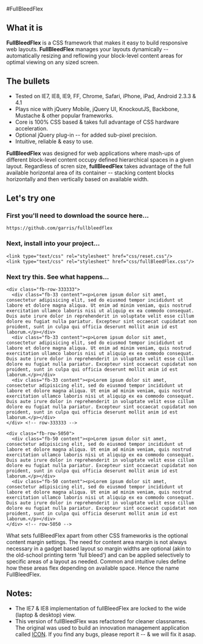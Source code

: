 #FullBleedFlex 

## What it is

**FullBleedFlex** is a CSS framework that makes it easy to build responsive web layouts.  **FullBleedFlex** manages your layouts dynamically -- automatically resizing and reflowing your block-level content areas for optimal viewing on any sized screen.

## The bullets

* Tested on IE7, IE8, IE9, FF, Chrome, Safari, iPhone, iPad, Android 2.3.3 & 4.1
* Plays nice with jQuery Mobile, jQuery UI, KnockoutJS, Backbone, Mustache & other popular frameworks.
* Core is 100% CSS based & takes full advantage of CSS hardware acceleration.
* Optional jQuery plug-in -- for added sub-pixel precision.
* Intuitive, reliable & easy to use.

**FullBleedFlex** was designed for web applications where mash-ups of different block-level content occupy defined hierarchical spaces in a given layout.  Regardless of scren size, **fullBleedFlex** takes advantage of the full available horizontal area of its container -- stacking content blocks horizontally and then vertically based on available width.

## Let's try one

### First you'll need to download the source here...

    https://github.com/garris/fullbleedflex

### Next, install into your project...

    <link type="text/css" rel="stylesheet" href="css/reset.css"/>
    <link type="text/css" rel="stylesheet" href="css/fullBleedFlex.css"/>


### Next try this.   See what happens...

    <div class="fb-row-333333">
      <div class="fb-33 content"><p>Lorem ipsum dolor sit amet, consectetur adipisicing elit, sed do eiusmod tempor incididunt ut labore et dolore magna aliqua. Ut enim ad minim veniam, quis nostrud exercitation ullamco laboris nisi ut aliquip ex ea commodo consequat. Duis aute irure dolor in reprehenderit in voluptate velit esse cillum dolore eu fugiat nulla pariatur. Excepteur sint occaecat cupidatat non proident, sunt in culpa qui officia deserunt mollit anim id est laborum.</p></div>
      <div class="fb-33 content"><p>Lorem ipsum dolor sit amet, consectetur adipisicing elit, sed do eiusmod tempor incididunt ut labore et dolore magna aliqua. Ut enim ad minim veniam, quis nostrud exercitation ullamco laboris nisi ut aliquip ex ea commodo consequat. Duis aute irure dolor in reprehenderit in voluptate velit esse cillum dolore eu fugiat nulla pariatur. Excepteur sint occaecat cupidatat non proident, sunt in culpa qui officia deserunt mollit anim id est laborum.</p></div>
      <div class="fb-33 content"><p>Lorem ipsum dolor sit amet, consectetur adipisicing elit, sed do eiusmod tempor incididunt ut labore et dolore magna aliqua. Ut enim ad minim veniam, quis nostrud exercitation ullamco laboris nisi ut aliquip ex ea commodo consequat. Duis aute irure dolor in reprehenderit in voluptate velit esse cillum dolore eu fugiat nulla pariatur. Excepteur sint occaecat cupidatat non proident, sunt in culpa qui officia deserunt mollit anim id est laborum.</p></div>
    </div> <!-- row-333333 -->

    <div class="fb-row-5050">
      <div class="fb-50 content"><p>Lorem ipsum dolor sit amet, consectetur adipisicing elit, sed do eiusmod tempor incididunt ut labore et dolore magna aliqua. Ut enim ad minim veniam, quis nostrud exercitation ullamco laboris nisi ut aliquip ex ea commodo consequat. Duis aute irure dolor in reprehenderit in voluptate velit esse cillum dolore eu fugiat nulla pariatur. Excepteur sint occaecat cupidatat non proident, sunt in culpa qui officia deserunt mollit anim id est laborum.</p></div>
      <div class="fb-50 content"><p>Lorem ipsum dolor sit amet, consectetur adipisicing elit, sed do eiusmod tempor incididunt ut labore et dolore magna aliqua. Ut enim ad minim veniam, quis nostrud exercitation ullamco laboris nisi ut aliquip ex ea commodo consequat. Duis aute irure dolor in reprehenderit in voluptate velit esse cillum dolore eu fugiat nulla pariatur. Excepteur sint occaecat cupidatat non proident, sunt in culpa qui officia deserunt mollit anim id est laborum.</p></div>
    </div> <!-- row-5050 -->


What sets fullBleedFlex apart from other CSS frameworks is the optional content margin settings.  The need for content area margin is not always necessary in a gadget based layout so margin widths are optional (akin to the old-school printing term 'full bleed') and can be applied selectively to specific areas of a layout as needed. Common and intuitive rules define how these areas flex depending on available space. Hence the name FullBleedFlex. 

## Notes:
* The IE7 & IE8 implementation of fullBleedFlex are locked to the wide (laptop & desktop) view. 
* This version of fullBleedFlex was refactored for cleaner classnames.  The original was used to build an innovation management application called [ICON](http://icon.spigit.com/ "icon.spigit.com").  If you find any bugs, please report it -- & we will fix it asap.